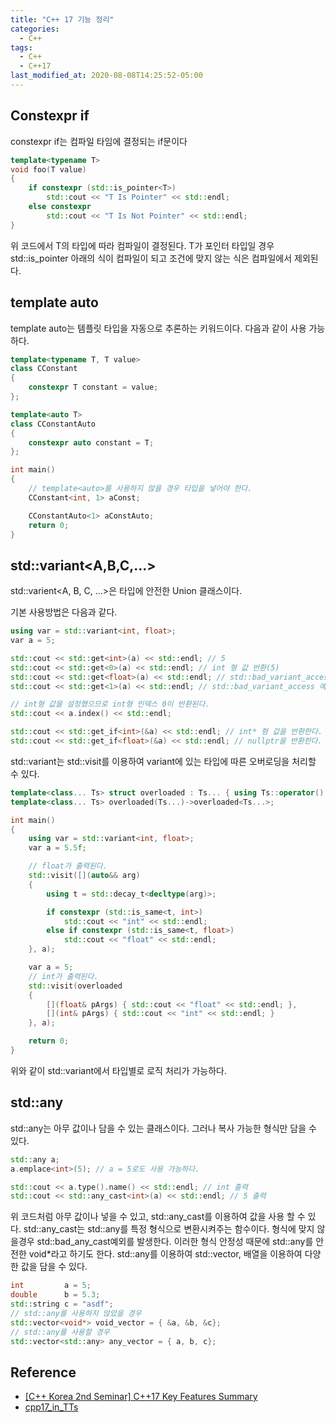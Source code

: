 ```yaml
---
title: "C++ 17 기능 정리"
categories:
  - C++
tags:
  - C++
  - C++17
last_modified_at: 2020-08-08T14:25:52-05:00
---
```

## Constexpr if

constexpr if는 컴파일 타임에 결정되는 if문이다

```c++
template<typename T>
void foo(T value)
{
	if constexpr (std::is_pointer<T>)
		std::cout << "T Is Pointer" << std::endl;
	else constexpr
		std::cout << "T Is Not Pointer" << std::endl;
}
```

위 코드에서 T의 타입에 따라 컴파일이 결정된다. T가 포인터 타입일 경우 std::is_pointer<T> 아래의 식이 컴파일이 되고 조건에 맞지 않는 식은 컴파일에서 제외된다.



## template auto

template auto는 템플릿 타입을 자동으로 추론하는 키워드이다. 다음과 같이 사용 가능하다.

```c++
template<typename T, T value>
class CConstant
{
	constexpr T constant = value;
};

template<auto T>
class CConstantAuto
{
	constexpr auto constant = T;
};

int main()
{
	// template<auto>를 사용하지 않을 경우 타입을 넣어야 한다.
	CConstant<int, 1> aConst;

	CConstantAuto<1> aConstAuto;
	return 0;
}
```



## std::variant<A,B,C,...>

 std::varient<A, B, C, ...>은 타입에 안전한 Union 클래스이다. 

기본 사용방법은 다음과 같다.

```c++
using var = std::variant<int, float>;
var a = 5;

std::cout << std::get<int>(a) << std::endl; // 5
std::cout << std::get<0>(a) << std::endl; // int 형 값 반환(5)
std::cout << std::get<float>(a) << std::endl; // std::bad_variant_access 예외 발생
std::cout << std::get<1>(a) << std::endl; // std::bad_variant_access 예외 발생

// int형 값을 설정했으므로 int형 인덱스 0이 반환된다.
std::cout << a.index() << std::endl;

std::cout << std::get_if<int>(&a) << std::endl; // int* 형 값을 반환한다.
std::cout << std::get_if<float>(&a) << std::endl; // nullptr을 반환한다.
```

std::variant는 std::visit를 이용하여 variant에 있는 타입에 따른 오버로딩을 처리할 수 있다.

```c++
template<class... Ts> struct overloaded : Ts... { using Ts::operator()...; };
template<class... Ts> overloaded(Ts...)->overloaded<Ts...>;

int main()
{
	using var = std::variant<int, float>;
	var a = 5.5f;

	// float가 출력된다.
	std::visit([](auto&& arg)
	{
		using t = std::decay_t<decltype(arg)>;

		if constexpr (std::is_same<t, int>)
			std::cout << "int" << std::endl;
		else if constexpr (std::is_same<t, float>)
			std::cout << "float" << std::endl;
	}, a);

	var a = 5;
	// int가 출력된다.
	std::visit(overloaded
	{
		[](float& pArgs) { std::cout << "float" << std::endl; },
		[](int& pArgs) { std::cout << "int" << std::endl; }
	}, a);

	return 0;
}
```

위와 같이 std::variant에서 타입별로 로직 처리가 가능하다.



## std::any

std::any는 아무 값이나 담을 수 있는 클래스이다. 그러나 복사 가능한 형식만 담을 수 있다.

```c++
std::any a;
a.emplace<int>(5); // a = 5로도 사용 가능하다.

std::cout << a.type().name() << std::endl; // int 출력
std::cout << std::any_cast<int>(a) << std::endl; // 5 출력
```

위 코드처럼 아무 값이나 넣을 수 있고, std::any_cast를 이용하여 값을 사용 할 수 있다. std::any_cast는 std::any를 특정 형식으로 변환시켜주는 함수이다. 형식에 맞지 않을경우 std::bad_any_cast예외를 발생한다. 이러한 형식 안정성 때문에 std::any를 안전한 void*라고 하기도 한다. std::any를 이용하여 std::vector, 배열을 이용하여 다양한 값을 담을 수 있다.

```c++
int			a = 5;
double		b = 5.3;
std::string c = "asdf";
// std::any를 사용하지 않았을 경우
std::vector<void*> void_vector = { &a, &b, &c};
// std::any를 사용할 경우
std::vector<std::any> any_vector = { a, b, c};
```



## Reference

- [[C++ Korea 2nd Seminar] C++17 Key Features Summary](https://www.slideshare.net/utilforever/c-korea-2nd-seminar-c17-key-features-summary)
- [cpp17_in_TTs](https://github.com/tvaneerd/cpp17_in_TTs)